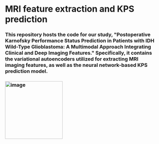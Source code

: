 # **MRI feature extraction and KPS prediction**

### This repository hosts the code for our study, "Postoperative Karnofsky Performance Status Prediction in Patients with IDH Wild-Type Glioblastoma: A Multimodal Approach Integrating Clinical and Deep Imaging Features." Specifically, it contains the variational autoencoders utilized for extracting MRI imaging features, as well as the neural network-based KPS prediction model.
### <img width="189" alt="image" src="https://github.com/TomokiSasagasako/GBM_KPS_prediction/assets/102511335/79862a1b-3377-4ba4-81d2-fd81ed8b74b1">

